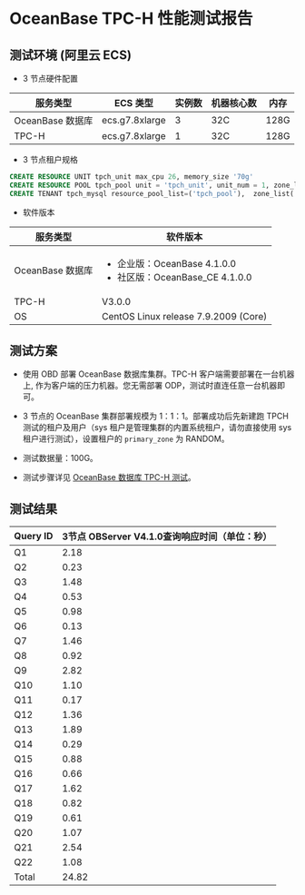 # OceanBase TPC-H 性能测试报告

## 测试环境 (阿里云 ECS)

* 3 节点硬件配置  
  
| 服务类型 | ECS 类型 | 实例数 | 机器核心数 | 内存 |
| --- | --- | --- | --- | --- |
| OceanBase 数据库 | ecs.g7.8xlarge | 3 | 32C | 128G |
| TPC-H | ecs.g7.8xlarge | 1 | 32C | 128G |

* 3 节点租户规格

```sql
CREATE RESOURCE UNIT tpch_unit max_cpu 26, memory_size '70g'
CREATE RESOURCE POOL tpch_pool unit = 'tpch_unit', unit_num = 1, zone_list=('zone1','zone2','zone3');
CREATE TENANT tpch_mysql resource_pool_list=('tpch_pool'),  zone_list('zone1', 'zone2', 'zone3'), primary_zone=RANDOM, locality='F@zone1,F@zone2,F@zone3' set variables ob_compatibility_mode='mysql', ob_tcp_invited_nodes='%';
```

* 软件版本  

| 服务类型 | 软件版本 |
| --- | --- |
| OceanBase 数据库 |  <ul><li>企业版：OceanBase 4.1.0.0</li> <li>社区版：OceanBase_CE 4.1.0.0 </li></ul>|
| TPC-H | V3.0.0 |
| OS | CentOS Linux release 7.9.2009 (Core) |

## 测试方案

* 使用 OBD 部署 OceanBase 数据库集群。TPC-H 客户端需要部署在一台机器上, 作为客户端的压力机器。您无需部署 ODP，测试时直连任意一台机器即可。

* 3 节点的 OceanBase 集群部署规模为 1：1：1。部署成功后先新建跑 TPCH 测试的租户及用户（sys 租户是管理集群的内置系统租户，请勿直接使用 sys 租户进行测试），设置租户的 `primary_zone` 为 RANDOM。

* 测试数据量：100G。

* 测试步骤详见 [OceanBase 数据库 TPC-H 测试](../600.performance-whitepaper/100.run-the-tpc-h-benchmark-on-oceanbase-database.md)。
  
## 测试结果

| **Query ID** | **3节点 OBServer V4.1.0查询响应时间（单位：秒）** |
| --- | --- |
| Q1 | 2.18 |
| Q2 | 0.23 |
| Q3 | 1.48 |
| Q4 | 0.53 |
| Q5 | 0.98 |
| Q6 | 0.13 |
| Q7 | 1.46 |
| Q8 | 0.92 |
| Q9 | 2.82 |
| Q10 | 1.10 |
| Q11 | 0.17 |
| Q12 | 1.36 |
| Q13 | 1.89 |
| Q14 | 0.29 |
| Q15 | 0.88 |
| Q16 | 0.66 |
| Q17 | 1.62 |
| Q18 | 0.82 |
| Q19 | 0.61 |
| Q20 | 1.07 |
| Q21 | 2.54 |
| Q22 | 1.08 |
| Total | 24.82 |
